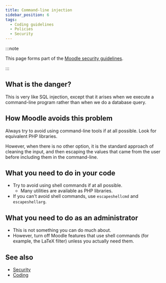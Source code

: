 ```yaml
---
title: Command-line injection
sidebar_position: 6
tags:
  - Coding guidelines
  - Policies
  - Security
---
```


:::note

This page forms part of the [Moodle security guidelines](../security).

:::

## What is the danger?

This is very like SQL injection, except that it arises when we execute a command-line program rather than when we do a database query.

## How Moodle avoids this problem

Always try to avoid using command-line tools if at all possible. Look for equivalent PHP libraries.

However, when there is no other option, it is the standard approach of cleaning the input, and then escaping the values that came from the user before including them in the command-line.

## What you need to do in your code

- Try to avoid using shell commands if at all possible.
  - Many utilities are available as PHP libraries.
- If you can't avoid shell commands, use `escapeshellcmd` and `escapeshellarg`.

## What you need to do as an administrator

- This is not something you can do much about.
- However, turn off Moodle features that use shell commands (for example, the LaTeX filter) unless you actually need them.

## See also

- [Security](../security)
- [Coding](../../policies.md)
